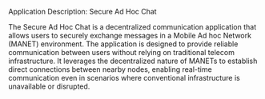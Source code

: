 Application Description: Secure Ad Hoc Chat

The Secure Ad Hoc Chat is a decentralized communication application that allows users to securely exchange messages in a Mobile Ad hoc Network (MANET) environment. The application is designed to provide reliable communication between users without relying on traditional telecom infrastructure. It leverages the decentralized nature of MANETs to establish direct connections between nearby nodes, enabling real-time communication even in scenarios where conventional infrastructure is unavailable or disrupted.
